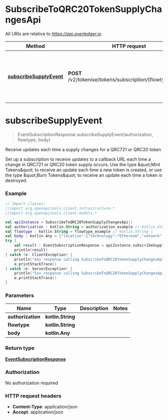 # SubscribeToQRC20TokenSupplyChangesApi

All URIs are relative to *https://api.overledger.io*

Method | HTTP request | Description
------------- | ------------- | -------------
[**subscribeSupplyEvent**](SubscribeToQRC20TokenSupplyChangesApi.md#subscribeSupplyEvent) | **POST** /v2/tokenise/tokens/subscription/{flowtype}/supply | Receive updates each time a supply changes for a QRC721 or QRC20 token


<a name="subscribeSupplyEvent"></a>
# **subscribeSupplyEvent**
> EventSubscriptionResponse subscribeSupplyEvent(authorization, flowtype, body)

Receive updates each time a supply changes for a QRC721 or QRC20 token

Set up a subscription to receive updates to a callback URL each time a change in QRC721 or QRC20 token supply occurs. Use the type \&quot;Mint Tokens\&quot; to receive an update each time a new token is created, or use the type \&quot;Burn Tokens\&quot; to receive an update each time a token is destroyed.

### Example
```kotlin
// Import classes:
//import org.openapitools.client.infrastructure.*
//import org.openapitools.client.models.*

val apiInstance = SubscribeToQRC20TokenSupplyChangesApi()
val authorization : kotlin.String = authorization_example // kotlin.String | 
val flowtype : kotlin.String = flowtype_example // kotlin.String | 
val body : kotlin.Any = {"location":{"technology":"Ethereum","network":"Ethereum Goerli Testnet"},"callbackUrl":"https://eo2vmypzncjgeoi.m.pipedream.net","type":"Burn Tokens","requestDetails":{"tokenName":"QNTNFT"}} // kotlin.Any | 
try {
    val result : EventSubscriptionResponse = apiInstance.subscribeSupplyEvent(authorization, flowtype, body)
    println(result)
} catch (e: ClientException) {
    println("4xx response calling SubscribeToQRC20TokenSupplyChangesApi#subscribeSupplyEvent")
    e.printStackTrace()
} catch (e: ServerException) {
    println("5xx response calling SubscribeToQRC20TokenSupplyChangesApi#subscribeSupplyEvent")
    e.printStackTrace()
}
```

### Parameters

Name | Type | Description  | Notes
------------- | ------------- | ------------- | -------------
 **authorization** | **kotlin.String**|  |
 **flowtype** | **kotlin.String**|  |
 **body** | **kotlin.Any**|  |

### Return type

[**EventSubscriptionResponse**](EventSubscriptionResponse.md)

### Authorization

No authorization required

### HTTP request headers

 - **Content-Type**: application/json
 - **Accept**: application/json

